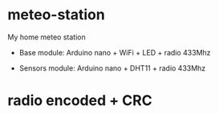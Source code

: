 # meteo-station
My home meteo station

* Base module:
Arduino nano + WiFi + LED + radio 433Mhz

* Sensors module:
Arduino nano + DHT11 + radio 433Mhz

# radio encoded + CRC
